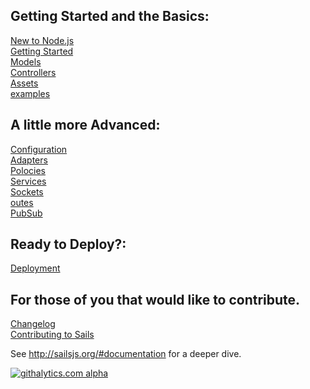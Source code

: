 <!--
Building Your Own Adapters
Controllers
Database Support
examples
Guide: Login Example
Guide: Passport auth example
Guide: Sockets
Home
Models
Policies
Routes
Services
Views
What Is Sails
-->
## Getting Started and the Basics:

[New to Node.js](/balderdashy/sails/wiki/new-to-nodejs)<br />
[Getting Started](/balderdashy/sails/wiki/Getting-started)<br />
[Models](/balderdashy/sails/wiki/models)<br />
[Controllers](/balderdashy/sails/wiki/controllers)<br />
[Assets](/balderdasy/sails/wiki/assets)<br />
[examples](/balderdashy/sails/wiki/examples)<br />

## A little more Advanced:

[Configuration](/balderdashy/sails/wiki/configuration)<br />
[Adapters](/balderdashy/sails/wiki/adapters)<br />
[Polocies](/balderdashy/sails/wiki/policies)<br />
[Services](/balderdashy/sails/wiki/services)<br />
[Sockets](/balderdashy/sails/wiki/sockets)<br />
[outes](/balderdashy/sails/wiki/routes)<br />
[PubSub](/balderdashy/sails/wiki/pubsub)

## Ready to Deploy?:

[Deployment](/balderdashy/sails/wiki/deployment)<br />

## For those of you that would like to contribute.

[Changelog](/balderdashy/sails/wiki/changelog)<br />
[Contributing to Sails](/balderdashy/sails/wiki/Contributing-to-Sails)<br />

See http://sailsjs.org/#documentation for a deeper dive.

[![githalytics.com alpha](https://cruel-carlota.pagodabox.com/8acf2fc2ca0aca8a3018e355ad776ed7 "githalytics.com")](http://githalytics.com/balderdashy/sails/wiki/home)
